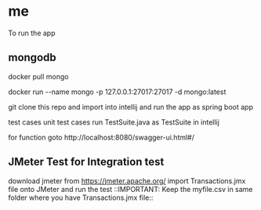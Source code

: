 # me

To run the app

## mongodb
docker pull mongo 

docker run --name mongo -p 127.0.0.1:27017:27017 -d mongo:latest

git clone this repo and import into intellij and run the app as spring boot app

test cases unit test cases run TestSuite.java as TestSuite in intellij

for function goto http://localhost:8080/swagger-ui.html#/

## JMeter Test for Integration test

download jmeter from https://jmeter.apache.org/
import Transactions.jmx file onto JMeter
and run the test ::IMPORTANT: Keep the myfile.csv in same folder where you have Transactions.jmx file::
